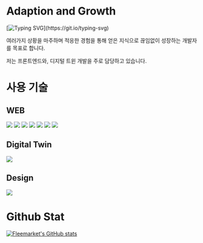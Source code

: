 # Adaption and Growth

[![Typing SVG](https://readme-typing-svg.demolab.com/?lines=Just+Do+It!;)](https://git.io/typing-svg)

여러가지 상황을 마주하며 적응한 경험을 통해 얻은 지식으로 끊임없이 성장하는 개발자를 목표로 합니다.

저는 프론트엔드와, 디지털 트윈 개발을 주로 담당하고 있습니다.


# 사용 기술

## WEB
<img src="https://img.shields.io/badge/react-19232a.svg?style=for-the-badge&logo=react&logoColor=61DAFB" /> <img src="https://img.shields.io/badge/Tailwind CSS-29232a.svg?style=for-the-badge&logo=tailwindcss&logoColor=06B6D4" /> <img src="https://img.shields.io/badge/HTML5-E34F26.svg?style=for-the-badge&logo=html5&logoColor=eeeeee" /> <img src="https://img.shields.io/badge/CSS3-1572B6.svg?style=for-the-badge&logo=CSS3&logoColor=f9f9f9" /> <img src="https://img.shields.io/badge/JAVASCRIPT-1f1f1f.svg?style=for-the-badge&logo=Javascript&logoColor=F7DF1E" /> <img src="https://img.shields.io/badge/Next.js-999999.svg?style=for-the-badge&logo=nextdotjs&logoColor=000000" /> <img src="https://img.shields.io/badge/Spring-231F20.svg?style=for-the-badge&logo=Spring&logoColor=6DB33F" /> 

## Digital Twin

<img src="https://img.shields.io/badge/Unity-aaaaaa.svg?style=for-the-badge&logo=Unity&logoColor=111111" /> 

## Design

<img src="https://img.shields.io/badge/figma-354452.svg?style=for-the-badge&logo=Figma&logoColor=F24E1E" /> 

# Github Stat

[![Fleemarket's GitHub stats](https://github-readme-stats.vercel.app/api?username=fleemarket)](https://github.com/anuraghazra/github-readme-stats)

